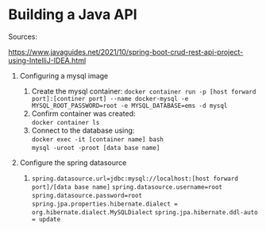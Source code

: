 # Building a Java API

Sources:

https://www.javaguides.net/2021/10/spring-boot-crud-rest-api-project-using-IntelliJ-IDEA.html

1. Configuring a mysql image   
   1. Create the mysql container:
   `docker container run -p [host forward port]:[continer port] --name docker-mysql -e MYSQL_ROOT_PASSWORD=root -e MYSQL_DATABASE=ems -d mysql` 
   2. Confirm container was created:  
   `docker container ls`
   3. Connect to the database using:  
   `docker exec -it [container name] bash`  
   `mysql -uroot -proot [data base name]`


2. Configure the spring datasource
   1. `spring.datasource.url=jdbc:mysql://localhost:[host forward port]/[data base name]`
   `spring.datasource.username=root`  
   `spring.datasource.password=root`  
   `spring.jpa.properties.hibernate.dialect = org.hibernate.dialect.MySQLDialect`
   `spring.jpa.hibernate.ddl-auto = update`
